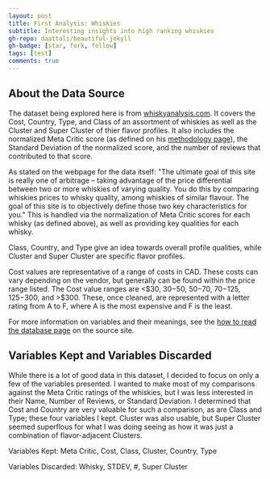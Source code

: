 ```yaml
---
layout: post
title: First Analysis: Whiskies
subtitle: Interesting insights into high ranking whiskies
gh-repo: daattali/beautiful-jekyll
gh-badge: [star, fork, follow]
tags: [test]
comments: true
---
```


## About the Data Source
The dataset being explored here is from [whiskyanalysis.com](https://whiskyanalysis.com/index.php/database/). It covers the Cost, Country, Type, and Class of an assortment of whiskies as well as the Cluster and Super Cluster of thier flavor profiles. It also includes the normalized Meta Critic score (as defined on his [methodology page](https://whiskyanalysis.com/index.php/methodology-introduction/methodology-metacritic-score-construction/)), the Standard Deviation of the normalized score, and the number of reviews that contributed to that score.

As stated on the webpage for the data itself: "The ultimate goal of this site is really one of arbitrage – taking advantage of the price differential between two or more whiskies of varying quality. You do this by comparing whiskies prices to whisky quality, among whiskies of similar flavour. The goal of this site is to objectively define those two key characteristics for you." This is handled via the normalization of Meta Critic scores for each whisky (as defined above), as well as providing key qualities for each whisky.

Class, Country, and Type give an idea towards overall profile qualities, while Cluster and Super Cluster are specific flavor profiles.

Cost values are representative of a range of costs in CAD. These costs can vary depending on the vendor, but generally can be found within the price range listed. The Cost value ranges are <$30, $30-$50, $50-$70, $70-$125, $125-$300, and >$300. These, once cleaned, are represented with a letter rating from A to F, where A is the most expensive and F is the least.

For more information on variables and their meanings, see the [how to read the database page](https://whiskyanalysis.com/index.php/interesting-correlations/how-to-read-the-database/) on the source site.

## Variables Kept and Variables Discarded
While there is a lot of good data in this dataset, I decided to focus on only a few of the variables presented. I wanted to make most of my comparisons against the Meta Critic ratings of the whiskies, but I was less interested in their Name, Number of Reviews, or Standard Deviation. I determined that Cost and Country are very valuable for such a comparison, as are Class and Type; these four variables I kept. Cluster was also usable, but Super Cluster seemed superflous for what I was doing seeing as how it was just a combination of flavor-adjacent Clusters.

Variables Kept: Meta Critic, Cost, Class, Cluster, Country, Type

Variables Discarded: Whisky, STDEV, #, Super Cluster
